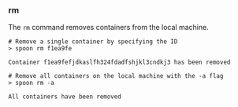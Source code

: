 ### rm

The `rm` command removes containers from the local machine. 

	# Remove a single container by specifying the ID
	> spoon rm f1ea9fe
	
	Container f1ea9fefjdkaslfh324fdadfshjkl3cndkj3 has been removed

	# Remove all containers on the local machine with the -a flag
	> spoon rm -a
	
	All containers have been removed